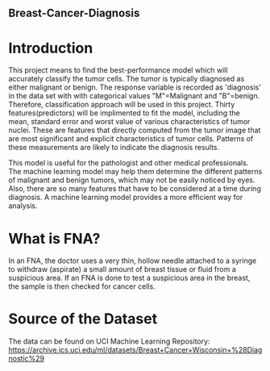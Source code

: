 ## Breast-Cancer-Diagnosis

# Introduction
This project means to find the best-performance model which will accurately classify the tumor cells. The tumor is typically diagnosed as either malignant or benign. The response variable is recorded as 'diagnosis' in the data set with with categorical values "M"=Malignant and "B"=benign. Therefore, classification approach will be used in this project. Thirty features(predictors) will be implimented to fit the model, including the mean, standard error and worst value of various characteristics of tumor nuclei. These are features that directly computed from the tumor image that are most significant and explicit characteristics of tumor cells. Patterns of these measurements are likely to indicate the diagnosis results. 

This model is useful for the pathologist and other medical professionals. The machine learning model may help them determine the different patterns of malignant and benign tumors, which may not be easily noticed by eyes. Also, there are so many features that have to be considered at a time during diagnosis. A machine learning model provides a more efficient way for analysis. 

# What is FNA?
In an FNA, the doctor uses a very thin, hollow needle attached to a syringe to withdraw (aspirate) a small amount of breast tissue or fluid from a suspicious area. If an FNA is done to test a suspicious area in the breast, the sample is then checked for cancer cells. 

# Source of the Dataset
The data can be found on UCI Machine Learning Repository: https://archive.ics.uci.edu/ml/datasets/Breast+Cancer+Wisconsin+%28Diagnostic%29
